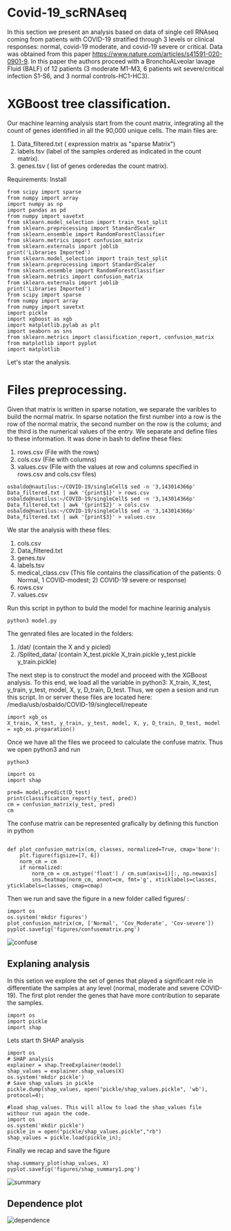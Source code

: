 # Covid-19_scRNAseq
 In this section we present an analysis based on data of single cell RNAseq coming from patients with COVID-19 stratified through 3 levels or clinical responses: normal, covid-19 moderate, and covid-19 severe or critical. Data was obtained from this paper https://www.nature.com/articles/s41591-020-0901-9. In this paper the authors proceed with a BronchoALveolar lavage Fluid (BALF) of 12 patients (3 moderate M1-M3, 6 patients wit severe/critical infection S1-S6, and 3 normal controls-HC1-HC3).

# XGBoost tree classification.

 Our machine learning analysis start from the count matrix, integrating all the count of genes identified in all the 90,000 unique cells. The main files are:
 1) Data_filtered.txt ( expression matrix as "sparse Matrix")
 2) labels.tsv (label of the samples ordered as indicated in the count matrix).
 3) genes.tsv ( list of genes orderedas the count matrix).
 
Requirements: Install 
```
from scipy import sparse
from numpy import array
import numpy as np
import pandas as pd
from numpy import savetxt 
from sklearn.model_selection import train_test_split
from sklearn.preprocessing import StandardScaler
from sklearn.ensemble import RandomForestClassifier
from sklearn.metrics import confusion_matrix
from sklearn.externals import joblib
print('Libraries Imported')
from sklearn.model_selection import train_test_split
from sklearn.preprocessing import StandardScaler
from sklearn.ensemble import RandomForestClassifier
from sklearn.metrics import confusion_matrix
from sklearn.externals import joblib
print('Libraries Imported')
from scipy import sparse
from numpy import array
from numpy import savetxt 
import pickle
import xgboost as xgb
import matplotlib.pylab as plt
import seaborn as sns
from sklearn.metrics import classification_report, confusion_matrix
from matplotlib import pyplot
import matplotlib
```

Let's star the analysis.

# Files preprocessing.

Given that matrix is written in sparse notation, we separate the varibles to build the normal matrix. In sparse notation the first number into a row is the row of the normal matrix, the second number on the row is the colums; and the third is the numerical values of the entry. We separate and define files to these information. It was done in bash to define these files:
1) rows.csv (File with the rows)
2) cols.csv (File with columns)
3) values.csv (File with the values at row and columns specified in rows.csv and cols.csv files)

```
osbaldo@nautilus:~/COVID-19/singleCell$ sed -n '3,143014366p' Data_filtered.txt | awk '{print$1}' > rows.csv
osbaldo@nautilus:~/COVID-19/singleCell$ sed -n '3,143014366p' Data_filtered.txt | awk '{print$2}' > cols.csv
osbaldo@nautilus:~/COVID-19/singleCell$ sed -n '3,143014366p' Data_filtered.txt | awk '{print$3}' > values.csv
```

We star the analysis with these files:
1) cols.csv  
2) Data_filtered.txt  
3) genes.tsv  
4) labels.tsv  
5) medical_class.csv  (This file contains the classification of the patients: 0 Normal, 1 COVID-modest; 2) COVID-19 severe or response)
6) rows.csv  
7) values.csv


Run this script in python to buld the model for machine learinig analysis 
```
python3 model.py
```
The genrated files are located in the folders: 
1) /dat/  (contain the X and y picled)
2) /Splited_data/ (contain X_test.pickle  X_train.pickle  y_test.pickle  y_train.pickle)

The next step is to construct the model and proceed with the XGBoost analysis. To this end, we load all the variable in python3: X_train, X_test, y_train, y_test, model, X, y, D_train, D_test. Thus, we open a sesion and run this script. In or server these files are located here: /media/usb/osbaldo/COVID-19/singlecell/repeate

```
import xgb_os
X_train, X_test, y_train, y_test, model, X, y, D_train, D_test, model = xgb_os.preparation()
```

Once we have all the files we proceed to calculate the confuse matrix. Thus we open python3 and run

```
python3

import os
import shap

pred= model.predict(D_test)
print(classification_report(y_test, pred))
cm = confusion_matrix(y_test, pred)
cm

```

The confuse matrix can be represented grafically by defining this function in python 

```

def plot_confusion_matrix(cm, classes, normalized=True, cmap='bone'):
    plt.figure(figsize=[7, 6])
    norm_cm = cm
    if normalized:
        norm_cm = cm.astype('float') / cm.sum(axis=1)[:, np.newaxis]
        sns.heatmap(norm_cm, annot=cm, fmt='g', xticklabels=classes, yticklabels=classes, cmap=cmap)
```
Then we run and save the figure in a new folder called figures/ : 
```
import os
os.system('mkdir figures')
plot_confusion_matrix(cm, ['Normal', 'Cov_Moderate', 'Cov-severe'])
pyplot.savefig('figures/confusematrix.png')
```
![confuse](confusematrixblue.png)

## Explaning analysis

In this setion we explore the set of genes that played a significant role in differentiate the samples at any level (normal, moderate and severe COVID-19). The first plot render the genes that have more contribution to separate the samples. 
```
import os
import pickle
import shap

```
Lets start th SHAP analysis
```
import os
# SHAP analysis
explainer = shap.TreeExplainer(model)
shap_values = explainer.shap_values(X)
os.system('mkdir pickle')
# Save shap_values in pickle
pickle.dump(shap_values, open("pickle/shap_values.pickle", 'wb'), protocol=4);

#load shap_values. This will allow to load the shao_values file withour run again the code.
import os
os.system('mkdir pickle')
pickle_in = open("pickle/shap_values.pickle","rb")
shap_values = pickle.load(pickle_in);
```
Finally we recap and save the figure
```
shap.summary_plot(shap_values, X)
pyplot.savefig('figures/shap_summary1.png')
```
![summary](shap_summary1.png)

## Dependence plot
![dependence](/Dependence_figures/TAOK1.png)

